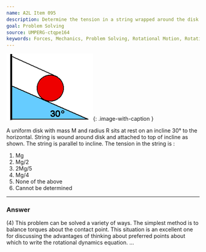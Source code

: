 ```yaml
---
name: A2L Item 095
description: Determine the tension in a string wrapped around the disk and attached that holds a disk fixed on an incline.
goal: Problem Solving
source: UMPERG-ctqpe164
keywords: Forces, Mechanics, Problem Solving, Rotational Motion, Rotational Dynamics
---
```


![Item095_fig1.gif](../images/Item095_fig1.gif){: .image-with-caption } 

A uniform disk with mass M and radius R sits at rest on an incline
30&deg; to the horizontal.  String is wound around disk and attached to
top of incline as shown.  The string is parallel to incline.  The
tension in the string is :

1. Mg
2. Mg/2
3. 2Mg/5
4. Mg/4
5. None of the above
6. Cannot be determined

<hr/>

### Answer

(4) This problem can be solved a variety of ways. The simplest method is
to balance torques about the contact point. This situation is an
excellent one for discussing the advantages of thinking about preferred
points about which to write the rotational dynamics equation.
...
